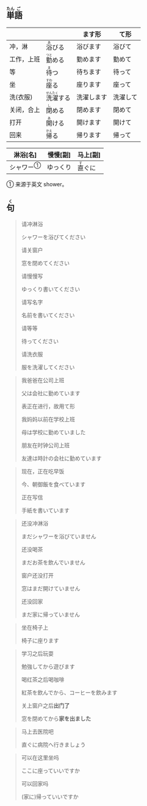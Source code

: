 ## <ruby>単<rt>たん</rt>語<rt>ご</rt></ruby>

|       |                                         | ます形   | て形   |
| ----- | --------------------------------------- | ----- | ---- |
| 冲，淋   | <ruby>浴<rt>あ</rt></ruby>びる              | 浴びます  | 浴びて  |
| 工作，上班 | <ruby>勤<rt>つと</rt>める</ruby>             | 勤めます  | 勤めて  |
| 等     | <ruby>待<rt>ま</rt>つ</ruby>               | 待ちます  | 待って  |
| 坐     | <ruby>座<rt>すわ</rt>る</ruby>              | 座ります  | 座って  |
| 洗(衣服) | <ruby>洗<rt>せん</rt>濯<rt>たく</rt>する</ruby> | 洗濯します | 洗濯して |
| 关闭，合上 | <ruby>閉<rt>し</rt>める</ruby>              | 閉めます  | 閉めて  |
| 打开    | <ruby>開<rt>あ</rt>ける</ruby>              | 開けます  | 開けて  |
| 回来    | <ruby>帰<rt>かえ</rt>る</ruby>              | 帰ります  | 帰って  |

| 淋浴[名]                   | 慢慢[副] | 马上[副]                      |
| ----------------------- | ----- | -------------------------- |
| <a>シャワー</a><sup>①</sup> | ゆっくり  | <ruby>直<rt>す</rt>ぐに</ruby> |

① 来源于英文 shower。

<!-- 表请求、进行时用て形 -->





## <ruby>句<rt>く</rt></ruby>

> 请冲淋浴
> 
> シャワーを浴びてください
> 
> 请关窗户
> 
> 窓を閉めてください
> 
> 请慢慢写
> 
> ゆっくり書いてください
> 
> 请写名字
> 
> 名前を書いてください
> 
> 请等等
> 
> 待ってください
> 
> 请洗衣服
> 
> 服を洗濯してください

> 我爸爸在公司上班
> 
> 父は会社に勤めています
> 
> 表正在进行，故用て形
> 
> 我妈妈以前在学校上班
> 
> 母は学校に勤めていました
> 
> 朋友在时钟公司上班
> 
> 友達は時計の会社に勤めています

> 现在，正在吃早饭
> 
> 今、朝御飯を食べています
> 
> 正在写信
> 
> 手紙を書いています

> 还没冲淋浴
> 
> まだシャワーを浴びていません
> 
> 还没喝茶
> 
> まだお茶を飲んでいません
> 
> 窗户还没打开
> 
> 窓はまだ開けていません
> 
> 还没回家
> 
> まだ家に帰っていません

> 坐在椅子上
> 
> 椅子に座ります

> 学习之后玩耍
>
> 勉強してから遊びます
>
> 喝红茶之后喝咖啡
>
> 紅茶を飲んでから、コーヒーを飲みます
>
> 关上窗户之后**出门了**
>
> 窓を閉めてから**家を出ました**

> 马上去医院吧
> 
> 直ぐに病院へ行きましょう

> 可以在这里坐吗
> 
> ここに座っていいですか
> 
> 可以回家吗
> 
> (家に)帰っていいですか
